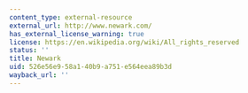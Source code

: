 ```yaml
---
content_type: external-resource
external_url: http://www.newark.com/
has_external_license_warning: true
license: https://en.wikipedia.org/wiki/All_rights_reserved
status: ''
title: Newark
uid: 526e56e9-58a1-40b9-a751-e564eea89b3d
wayback_url: ''
---
```

